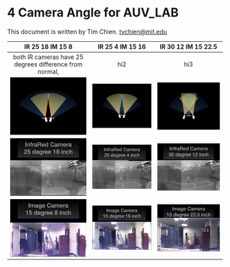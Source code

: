 # 4 Camera Angle for AUV_LAB

This document is written by Tim Chien. tychien@mit.edu

| IR 25 18 IM 15 8 | IR 25 4 IM 15 16 | IR 30 12 IM 15 22.5 |
:-------------------------:|:-------------------------:|:-------------------------:
both IR cameras have 25 degrees difference from normal,   | hi2 | hi3
![IR 25 18 IM 15 8](https://github.com/tychien/mitseagrantauv/blob/master/CAMERA_ANGLE/CameraAngel/CameraAngel.009.jpeg) | ![IR 25 10 IM 15 16](https://github.com/tychien/mitseagrantauv/blob/master/CAMERA_ANGLE/CameraAngel/CameraAngel.006.jpeg) | ![IR 30 6 IM 15 22.5](https://github.com/tychien/mitseagrantauv/blob/master/CAMERA_ANGLE/CameraAngel/CameraAngel.003.jpeg)
![IR 25 18](https://github.com/tychien/mitseagrantauv/blob/master/CAMERA_ANGLE/CameraAngel/CameraAngel.008.jpeg) | ![IR 25 10](https://github.com/tychien/mitseagrantauv/blob/master/CAMERA_ANGLE/CameraAngel/CameraAngel.005.jpeg) | ![IR 30 6](https://github.com/tychien/mitseagrantauv/blob/master/CAMERA_ANGLE/CameraAngel/CameraAngel.002.jpeg)
![IM 15 8](https://github.com/tychien/mitseagrantauv/blob/master/CAMERA_ANGLE/CameraAngel/CameraAngel.007.jpeg) | ![IM 15 16](https://github.com/tychien/mitseagrantauv/blob/master/CAMERA_ANGLE/CameraAngel/CameraAngel.004.jpeg) | ![IM 15 22.5](https://github.com/tychien/mitseagrantauv/blob/master/CAMERA_ANGLE/CameraAngel/CameraAngel.001.jpeg) 
